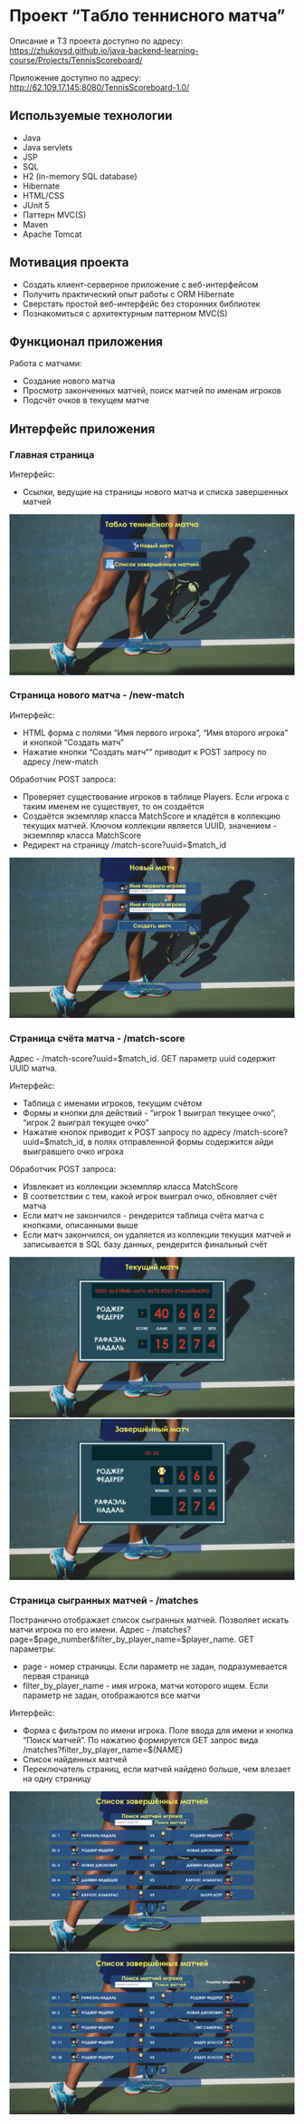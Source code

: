 # Проект “Tабло теннисного матча”
Описание и ТЗ проекта доступно по адресу: <br>
https://zhukovsd.github.io/java-backend-learning-course/Projects/TennisScoreboard/

Приложение доступно по адресу: <br>
http://62.109.17.145:8080/TennisScoreboard-1.0/ 
<h2>Используемые технологии</h2>
<ul>
  <li>Java</li>
  <li>Java servlets</li>
  <li>JSP</li>
  <li>SQL</li>
  <li>H2 (in-memory SQL database)</li>
  <li>Hibernate</li>
  <li>HTML/CSS</li>
  <li>JUnit 5</li>
  <li>Паттерн MVC(S)</li>
  <li>Maven</li>
  <li>Apache Tomcat</li>
</ul>

<h2>Мотивация проекта</h2>
<ul>
    <li>Создать клиент-серверное приложение с веб-интерфейсом</li>
    <li>Получить практический опыт работы с ORM Hibernate</li>
    <li>Сверстать простой веб-интерфейс без сторонних библиотек</li>
    <li>Познакомиться с архитектурным паттерном MVC(S)</li>
</ul>

<h2>Функционал приложения</h2>
Работа с матчами:
<ul>
    <li>Создание нового матча</li>
    <li>Просмотр законченных матчей, поиск матчей по именам игроков</li>
    <li>Подсчёт очков в текущем матче</li>
</ul>

<h2>Интерфейс приложения</h2>
<h3>Главная страница</h3>
Интерфейс:
<ul>
    <li>Ссылки, ведущие на страницы нового матча и списка завершенных матчей</li>
</ul>
<img src="prev_img/main_page_prev.png">
<h3>Страница нового матча - /new-match</h3>
Интерфейс:
<ul>
    <li>HTML форма с полями “Имя первого игрока”, “Имя второго игрока” и кнопкой “Создать матч”</li>
    <li>Нажатие кнопки “Создать матч”” приводит к POST запросу по адресу /new-match</li>
</ul>
Обработчик POST запроса:
<ul>
    <li>Проверяет существование игроков в таблице Players. Если игрока с таким именем не существует, то он создаётся</li>
    <li>Создаётся экземпляр класса MatchScore и кладётся в коллекцию текущих матчей. Ключом коллекции является UUID, значением - экземпляр класса MatchScore</li>
    <li>Редирект на страницу /match-score?uuid=$match_id</li>
</ul>
<img src="prev_img/new_match_page_prev.png">
<h3>Страница счёта матча - /match-score</h3>
<p>Адрес - /match-score?uuid=$match_id. GET параметр uuid содержит UUID матча.</p>
Интерфейс:
<ul>
    <li>Таблица с именами игроков, текущим счётом</li>
    <li>Формы и кнопки для действий - “игрок 1 выиграл текущее очко”, “игрок 2 выиграл текущее очко”</li>
    <li>Нажатие кнопок приводит к POST запросу по адресу /match-score?uuid=$match_id, в полях отправленной формы содержится айди выигравшего очко игрока</li>
    
</ul>
Обработчик POST запроса:
<ul>
    <li>Извлекает из коллекции экземпляр класса MatchScore</li>
    <li>В соответствии с тем, какой игрок выиграл очко, обновляет счёт матча</li>
    <li>Если матч не закончился - рендерится таблица счёта матча с кнопками, описанными выше</li>
    <li>Если матч закончился, он удаляется из коллекции текущих матчей и записывается в SQL базу данных, рендерится финальный счёт
</ul>
<img src="prev_img/match_score_page_prev1.png">
<img src="prev_img/match_score_page_prev2.png">

<h3>Страница сыгранных матчей - /matches</h3>
Постранично отображает список сыгранных матчей. Позволяет искать матчи игрока по его имени. 
Адрес - /matches?page=$page_number&filter_by_player_name=$player_name. GET параметры:
<ul>
    <li>page - номер страницы. Если параметр не задан, подразумевается первая страница</li>
    <li>filter_by_player_name - имя игрока, матчи которого ищем. Если параметр не задан, отображаются все матчи</li>
</ul>
Интерфейс:
<ul>
    <li>Форма с фильтром по имени игрока. Поле ввода для имени и кнопка “Поиск матчей”. По нажатию формируется GET запрос вида /matches?filter_by_player_name=${NAME}</li>
    <li>Список найденных матчей</li>
    <li>Переключатель страниц, если матчей найдено больше, чем влезает на одну страницу</li>
</ul>
<img src="prev_img/matches_page_prev1.png">
<img src="prev_img/matches_page_prev2.png">



















